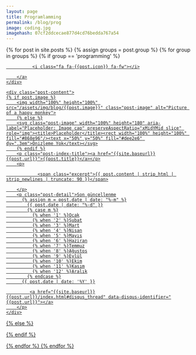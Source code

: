 ```yaml
---
layout: page
title: Programlamming
permalink: /blog/prog
image: coding.jpg
imagehash: 07cf2ddcecae877d4cd76bedda767a54
---
```


{% for post in site.posts %}
{% assign groups = post.group %}
{% for group in groups %}
  {% if group == 'programming' %}
  <div class="list">
  <div class="post-index">
    <div class="post-image">
        <a href="{{post.url}}">

              <i class="fa fa-{{post.icon}} fa-fw"></i>

        </a>
    </div>

    <div class="post-content">
    {% if post.image %}
        <img width="100%" height="100%" src="/assets/img/blog/{{post.image}}" class="post-image" alt="Picture of a happy monkey">
        {% else %}
        <svg class="post-image" width="100%" height="180" aria-label="Placeholder: Image cap" preserveAspectRatio="xMidYMid slice" role="img"><title>Placeholder</title><rect width="100%" height="100%" fill="#868e96"/><text x="50%" y="50%" fill="#dee2e6" dy=".3em">Önizleme Yok</text></svg>
        {% endif %}
        <p class="post-index-title"><a href="{{site.baseurl}}{{post.url}}">{{post.title}}</a></p>
        <p>

                <span class="excerpt">{{ post.content | strip_html | strip_newlines | truncate: 90 }}</span>

        </p>
        <p class="post-detail">Son güncellenme
          {% assign m = post.date | date: "%-m" %}
            {{ post.date | date: "%-d" }}
            {% case m %}
              {% when '1' %}Ocak
              {% when '2' %}Şubat
              {% when '3' %}Mart
              {% when '4' %}Nisan
              {% when '5' %}Mayıs
              {% when '6' %}Haziran
              {% when '7' %}Temmuz
              {% when '8' %}Ağustos
              {% when '9' %}Eylül
              {% when '10' %}Ekim
              {% when '11' %}Kasım
              {% when '12' %}Aralık
            {% endcase %}
          {{ post.date | date: '%Y' }}

             <a href="{{site.baseurl}}{{post.url}}/index.html#disqus_thread" data-disqus-identifier="{{post.url}}"></a>
        </p>
    </div>
  </div>
  </div>
{% else %}

{% endif %}

{% endfor %}
{% endfor %}
